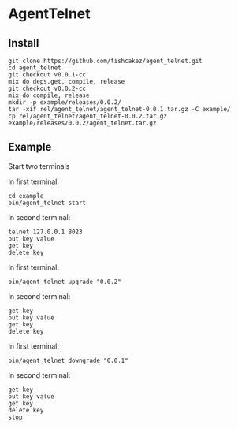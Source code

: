 # AgentTelnet

Install
-------
```
git clone https://github.com/fishcakez/agent_telnet.git
cd agent_telnet
git checkout v0.0.1-cc
mix do deps.get, compile, release
git checkout v0.0.2-cc
mix do compile, release
mkdir -p example/releases/0.0.2/
tar -xif rel/agent_telnet/agent_telnet-0.0.1.tar.gz -C example/
cp rel/agent_telnet/agent_telnet-0.0.2.tar.gz example/releases/0.0.2/agent_telnet.tar.gz
```

Example
------
Start two terminals

In first terminal:
```
cd example
bin/agent_telnet start
```
In second terminal:
```
telnet 127.0.0.1 8023
put key value
get key
delete key
```
In first terminal:
```
bin/agent_telnet upgrade "0.0.2"
```
In second terminal:
```
get key
put key value
get key
delete key
```
In first terminal:
```
bin/agent_telnet downgrade "0.0.1"
```
In second terminal:
```
get key
put key value
get key
delete key
stop
```
